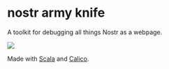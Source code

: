# nostr army knife

A toolkit for debugging all things Nostr as a webpage.

![](https://user-images.githubusercontent.com/1653275/227681805-0cd20b39-de0d-4fcb-abb4-de3283404e8f.png)

Made with [Scala](https://scala-lang.org/) and [Calico](https://www.armanbilge.com/calico/).
